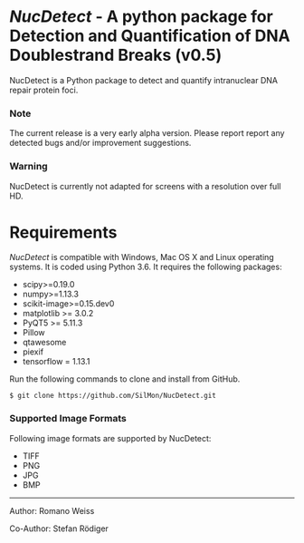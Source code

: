 # *NucDetect* - A python package for Detection and Quantification of DNA Doublestrand Breaks (v0.5)

NucDetect is a Python package to detect and quantify intranuclear DNA repair protein foci.

### Note
The current release is a very early alpha version. Please report report any detected bugs and/or improvement suggestions.

### Warning
NucDetect is currently not adapted for screens with a resolution over full HD.

Requirements
============

*NucDetect* is compatible with Windows, Mac OS X and Linux operating systems. It is coded using Python 3.6. It requires the following packages:

* scipy>=0.19.0
* numpy>=1.13.3
* scikit-image>=0.15.dev0
* matplotlib >= 3.0.2
* PyQT5 >= 5.11.3
* Pillow
* qtawesome
* piexif
* tensorflow = 1.13.1

Run the following commands to clone and install from GitHub.

```console
$ git clone https://github.com/SilMon/NucDetect.git
```
### Supported Image Formats
Following image formats are supported by NucDetect:
* TIFF
* PNG
* JPG
* BMP
___

Author: Romano Weiss

Co-Author: Stefan Rödiger
